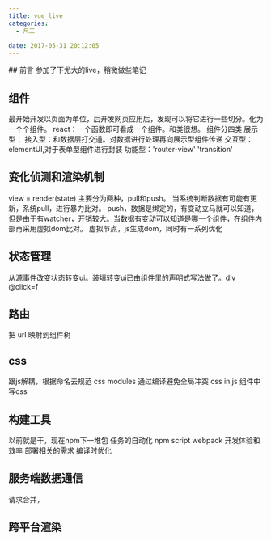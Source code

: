 ```yaml
---
title: vue_live
categories:
  - 尺工
 
date: 2017-05-31 20:12:05
---
```

<p></p>
<!-- more -->
## 前言
参加了下尤大的live，稍微做些笔记

## 组件
最开始开发以页面为单位，后开发网页应用后，发现可以将它进行一些切分。化为一个个组件。
react：一个函数即可看成一个组件。和类很想。
组件分四类
展示型：
接入型：和数据层打交道。对数据进行处理再向展示型组件传递
交互型：elementUI,对于表单型组件进行封装
功能型：'router-view' 'transition'

## 变化侦测和渲染机制
view = render(state)
主要分为两种，pull和push。
当系统判断数据有可能有更新，系统pull，进行暴力比对。
push，数据是绑定的，有变动立马就可以知道，但是由于有watcher，开销较大。当数据有变动可以知道是哪一个组件，在组件内部再采用虚拟dom比对。
虚拟节点，js生成dom，同时有一系列优化

## 状态管理
从源事件改变状态转变ui。装填转变ui已由组件里的声明式写法做了。div @click=f

## 路由
把 url 映射到组件树

## css
跟js解耦，根据命名去规范
css modules 通过编译避免全局冲突
css in js
组件中写css

## 构建工具
以前就是干，现在npm下一堆包
任务的自动化 npm script webpack
开发体验和效率
部署相关的需求
编译时优化

## 服务端数据通信
请求合并，

## 跨平台渲染











